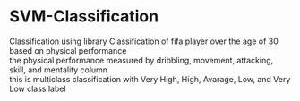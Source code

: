 # SVM-Classification
Classification using library
Classification of fifa player over the age of 30 based on physical performance\
the physical performance measured by dribbling, movement, attacking, skill, and mentality column\
this is multiclass classification with Very High, High, Avarage,
Low, and Very Low class label
